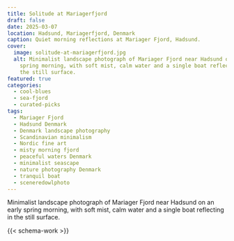 ```yaml
---
title: Solitude at Mariagerfjord
draft: false
date: 2025-03-07
location: Hadsund, Mariagerfjord, Denmark
caption: Quiet morning reflections at Mariager Fjord, Hadsund.
cover:
  image: solitude-at-mariagerfjord.jpg
  alt: Minimalist landscape photograph of Mariager Fjord near Hadsund on an early
    spring morning, with soft mist, calm water and a single boat reflecting in
    the still surface.
featured: true
categories:
  - cool-blues
  - sea-fjord
  - curated-picks
tags:
  - Mariager Fjord
  - Hadsund Denmark
  - Denmark landscape photography
  - Scandinavian minimalism
  - Nordic fine art
  - misty morning fjord
  - peaceful waters Denmark
  - minimalist seascape
  - nature photography Denmark
  - tranquil boat
  - sceneredowlphoto
---
```


Minimalist landscape photograph of Mariager Fjord near Hadsund on an early
    spring morning, with soft mist, calm water and a single boat reflecting in
    the still surface.

<!--more-->

{{< schema-work >}}
